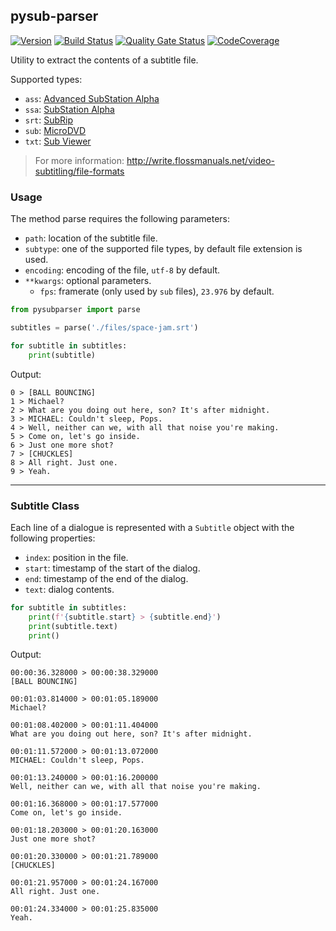 ## pysub-parser

[![Version](https://img.shields.io/pypi/v/pysub-parser?logo=pypi)](https://pypi.org/project/pysub-parser)
[![Build Status](https://img.shields.io/travis/federicocalendino/pysub-parser/master?logo=travis)](https://travis-ci.com/federicocalendino/pysub-parser)
[![Quality Gate Status](https://img.shields.io/sonar/alert_status/federicocalendino_pysub-parser?logo=sonarcloud&server=https://sonarcloud.io)](https://sonarcloud.io/dashboard?id=federicocalendino_pysub-parser)
[![CodeCoverage](https://img.shields.io/codecov/c/gh/federicocalendino/pysub-parser?logo=codecov)](https://codecov.io/gh/federicocalendino/pysub-parser)


Utility to extract the contents of a subtitle file.

Supported types:

* `ass`: [Advanced SubStation Alpha](https://en.wikipedia.org/wiki/SubStation_Alpha#Advanced_SubStation_Alpha)
* `ssa`: [SubStation Alpha](https://en.wikipedia.org/wiki/SubStation_Alpha)
* `srt`: [SubRip](https://en.wikipedia.org/wiki/SubRip)
* `sub`: [MicroDVD](https://en.wikipedia.org/wiki/MicroDVD)
* `txt`: [Sub Viewer](https://en.wikipedia.org/wiki/SubViewer)

> For more information: http://write.flossmanuals.net/video-subtitling/file-formats

### Usage

The method parse requires the following parameters:

* `path`: location of the subtitle file.
* `subtype`: one of the supported file types, by default file extension is used.
* `encoding`: encoding of the file, `utf-8` by default.
* `**kwargs`: optional parameters.
  * `fps`: framerate (only used by `sub` files), `23.976` by default.

```python
from pysubparser import parse

subtitles = parse('./files/space-jam.srt')

for subtitle in subtitles:
    print(subtitle)
```

Output:
```
0 > [BALL BOUNCING]
1 > Michael?
2 > What are you doing out here, son? It's after midnight.
3 > MICHAEL: Couldn't sleep, Pops.
4 > Well, neither can we, with all that noise you're making.
5 > Come on, let's go inside.
6 > Just one more shot?
7 > [CHUCKLES]
8 > All right. Just one.
9 > Yeah.
```

___

### Subtitle Class

Each line of a dialogue is represented with a `Subtitle` object with the following properties:

* `index`: position in the file.
* `start`: timestamp of the start of the dialog.
* `end`: timestamp of the end of the dialog.
* `text`: dialog contents.

```python
for subtitle in subtitles:
    print(f'{subtitle.start} > {subtitle.end}')
    print(subtitle.text)
    print()
```

Output:
```
00:00:36.328000 > 00:00:38.329000
[BALL BOUNCING]

00:01:03.814000 > 00:01:05.189000
Michael?

00:01:08.402000 > 00:01:11.404000
What are you doing out here, son? It's after midnight.

00:01:11.572000 > 00:01:13.072000
MICHAEL: Couldn't sleep, Pops.

00:01:13.240000 > 00:01:16.200000
Well, neither can we, with all that noise you're making.

00:01:16.368000 > 00:01:17.577000
Come on, let's go inside.

00:01:18.203000 > 00:01:20.163000
Just one more shot?

00:01:20.330000 > 00:01:21.789000
[CHUCKLES]

00:01:21.957000 > 00:01:24.167000
All right. Just one.

00:01:24.334000 > 00:01:25.835000
Yeah.
```